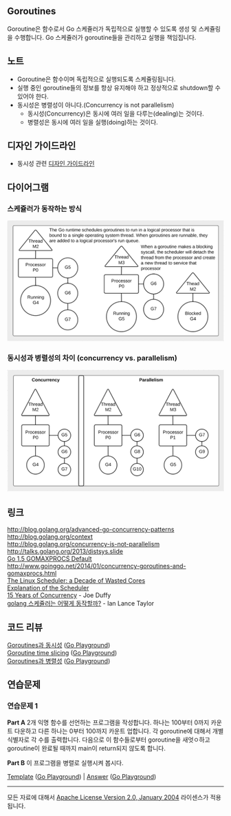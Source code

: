 ## Goroutines

Goroutine은 함수로서 Go 스케쥴러가 독립적으로 실행할 수 있도록 생성 및 스케쥴링을 수행합니다. Go 스케쥴러가 goroutine들을 관리하고 실행을 책임집니다.

## 노트

* Goroutine은 함수이며 독립적으로 실행되도록 스케쥴링됩니다.
* 실행 중인 goroutine들의 정보를 항상 유지해야 하고 정상적으로 shutdown할 수 있어야 한다.
* 동시성은 병렬성이 아니다.(Concurrency is not parallelism)
	* 동시성(Concurrency)은 동시에 여러 일을 다루는(dealing)는 것이다.
	* 병렬성은 동시에 여러 일을 실행(doing)하는 것이다.

## 디자인 가이드라인

* 동시성 관련 [디자인 가이드라인](../../#concurrent-software-design)

## 다이어그램

### 스케쥴러가 동작하는 방식

![](scheduler.png)

### 동시성과 병렬성의 차이 (concurrency vs. parallelism)

![](parallel.png)

## 링크

http://blog.golang.org/advanced-go-concurrency-patterns  
http://blog.golang.org/context  
http://blog.golang.org/concurrency-is-not-parallelism  
http://talks.golang.org/2013/distsys.slide  
[Go 1.5 GOMAXPROCS Default](https://docs.google.com/document/d/1At2Ls5_fhJQ59kDK2DFVhFu3g5mATSXqqV5QrxinasI/edit)  
http://www.goinggo.net/2014/01/concurrency-goroutines-and-gomaxprocs.html  
[The Linux Scheduler: a Decade of Wasted Cores](http://www.ece.ubc.ca/~sasha/papers/eurosys16-final29.pdf)  
[Explanation of the Scheduler](https://news.ycombinator.com/item?id=12460807)  
[15 Years of Concurrency](http://joeduffyblog.com/2016/11/30/15-years-of-concurrency/) - Joe Duffy  
[golang 스케쥴러는 어떻게 동작할까?](https://www.quora.com/How-does-the-golang-scheduler-work/answer/Ian-Lance-Taylor) - Ian Lance Taylor  

## 코드 리뷰

[Goroutines과 동시성](example1/example1.go) ([Go Playground](https://play.golang.org/p/eV4l2JqLZL))  
[Goroutine time slicing](example2/example2.go) ([Go Playground](https://play.golang.org/p/8NwVeZG6IB))  
[Goroutines과 병렬성](example3/example3.go) ([Go Playground](https://play.golang.org/p/5A0VFp03vb))  

## 연습문제

### 연습문제 1

**Part A** 2개 익명 함수를 선언하는 프로그램을 작성합니다. 하나는 100부터 0까지 카운트 다운하고 다른 하나는 0부터 100까지 카운트 업합니다. 각 goroutine에 대해서 개별 식별자로 각 수를 출력합니다. 다음으로 이 함수들로부터 goroutine을 새엇ㅇ하고 goroutine이 완료될 때까지 main이 return되지 않도록 합니다.

**Part B** 이 프로그램을 병렬로 실행시켜 봅시다.

[Template](exercises/template1/template1.go) ([Go Playground](https://play.golang.org/p/kjtlMXkAAv)) | 
[Answer](exercises/exercise1/exercise1.go) ([Go Playground](https://play.golang.org/p/pUV-FPd3CE))
___
모든 자료에 대해서 [Apache License Version 2.0, January 2004](http://www.apache.org/licenses/LICENSE-2.0) 라이센스가 적용됩니다.
